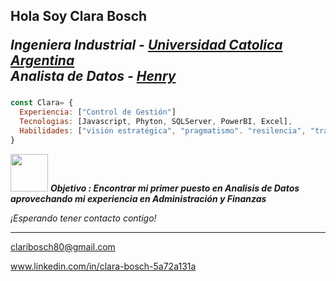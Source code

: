
<h2> Hola Soy Clara Bosch</p>

<p><em>Ingeniera Industrial - <a href="http://www.unb.br">Universidad Catolica Argentina</a></br>Analista de Datos - <a href="https://www.thoughtworks.com"> Henry</a>
</em></p>

### 


```javascript
const Clara= {
  Experiencia: ["Control de Gestión"]
  Tecnologias: [Javascript, Phyton, SQLServer, PowerBI, Excel],
  Habilidades: ["visión estratégica", "pragmatismo". "resilencia", "trabajo e equipo"]
}
```

<img src="https://media.giphy.com/media/LnQjpWaON8nhr21vNW/giphy.gif" width="60"> <em><b>Objetivo : Encontrar mi primer puesto en Analisis de Datos aprovechando mi experiencia en Administración y Finanzas </b> <p>¡Esperando tener contacto contigo!</em>

---

claribosch80@gmail.com <p>
www.linkedin.com/in/clara-bosch-5a72a131a






